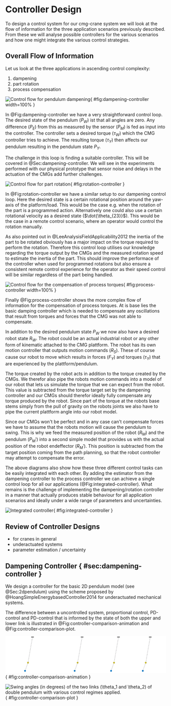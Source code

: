 
# Controller Design

To design a control system for our cmg-crane system we will look at the flow of information for the three application scenarios previously described.
From these we will analyse possible controllers for the various scenarios and how one might integrate the various control strategies.

## Overall Flow of Information

Let us look at the three applications in ascending control complexity:

1. dampening
2. part rotation
3. process compensation

![Control flow for pendulum dampening](./figures/dampening-controller.png){ #fig:dampening-controller width=100% }

In @Fig:dampening-controller we have a very straightforward control loop.
The desired state of the pendulum ($P_W$) ist that all angles are zero.
Any difference ($P_E$) from this as measured by the sensor ($P_M$) is fed as input into the controller.
The controller sets a desired torque ($\tau_W$) which the CMG controller tries to achieve.
The resulting torque ($\tau_Y$) then affects our pendulum resulting in the pendulum state $P_Y$.

The challenge in this loop is finding a suitable controller.
This will be covered in @Sec:dampening-controller.
We will see in the experiments performed with our physical prototype that sensor noise and delays in the actuation of the CMGs add further challenges.

![Control flow for part rotation](./figures/rotation-controller.png){ #fig:rotation-controller }

In @Fig:rotation-controller we have a similar setup to our dampening control loop.
Here the desired state is a certain rotational position around the yaw-axis of the platform/load.
This would be the case e.g. when the rotation of the part is a programmed action.
Alternatively one could also use a certain rotational velocity as a desired state ($\dot{\theta_{23}}$).
This would be the case in a remote control scenario, where an operator would control the rotation manually.

As also pointed out in @LeeAnalysisFieldApplicability2012 the inertia of the part to be rotated obviously has a major impact on the torque required to perform the rotation.
Therefore this control loop utilises our knowledge regarding the torque output by the CMGs and the measured rotation speed to estimate the inertia of the part.
This should improve the performace of the controller when used for programmed rotations but also ensure a consistent remote control experience for the operator as their speed control will be similar regardless of the part being handled.

![Control flow for the compensation of process torques](./figures/process-controller.png){ #fig:process-controller width=100% }

Finally @Fig:process-controller shows the more complex flow of information for the compensation of process torques.
At is base lies the basic damping controller which is needed to compensate any oscillations that result from torques and forces that the CMG was not able to compensate.

In addition to the desired pendulum state $P_W$ we now also have a desired robot state $R_W$.
The robot could be an actual industrial robot or any other form of kinematic attached to the CMG plattform.
The robot has its own motion controller that outputs motion commands ($R_S$).
These of course cause our robot to move which results in forces ($F_Y$) and torques ($\tau_Y$) that are experienced by the plattform/pendulum.

The torque created by the robot acts in addition to the torque created by the CMGs.
We therefor also pipe the robots motion commands into a model of our robot that lets us simulate the torque that we can expect from the robot.
This value is subtracted from the torque target set by the dampening controller and our CMGs should therefor ideally fully compensate any torque produced by the robot.
Since part of the torque at the robots base stems simply from the pull of gravity on the robots joints we also have to pipe the current plattform angle into our robot model.

Since our CMGs won't be perfect and in any case can't compensate forces we have to assume that the robots motion will cause the pendulum to swing.
This is why we feed the measured position of the robot ($R_M$) and the pendulum ($P_M'$) into a second simple model that provides us with the actual position of the robot endeffector ($R_M'$).
This position is subtracted from the target position coming from the path planning, so that the robot controller may attempt to compensate the error.

The above diagrams also show how these three different control tasks can be easily integrated with each other.
By adding the estimator from the dampening controller to the process controller we can achieve a single control loop for all our applications (@Fig:integrated-controller).
What remains is the challenge of implementing the dampening/rotation controller in a manner that actually produces stable behaviour for all application scenarios and ideally under a wide range of parameters and uncertainties.

![Integrated controller](./figures/integrated-controller.png){ #fig:integrated-controller }

## Review of Controller Designs

- for cranes in general
- underactuated systems
- parameter estimation / uncertainty

## Dampening Controller { #sec:dampening-controller }

We design a controller for the basic 2D pendulum model (see @Sec:2dpendulum) using the scheme proposed by @HoangSimpleEnergybasedController2014 for underactuated mechanical systems.

The difference between a uncontrolled system, proportional control, PD-control and PD-control that is informed by the state of both the upper and lower link is illustrated in @Fig:controller-comparison-animation and @Fig:controller-comparison-plot.

![Comparison of various control regimes for a douple pendulum with a control torque applied to its lower link. From left to right: a) no control torque b) $k_P  = 10$ c) $k_P = 1, k_D = 4$ d) $k_P = 1, k_D = 4, \alpha = 0.5$](./figures/controller-comparison-animation.gif){ #fig:controller-comparison-animation }

![Swing angles (in degrees) of the two links ($\theta_1$ and $\theta_2$) of double pendulum with various control regimes applied.](./figures/controller-comparison-plot.svg){ #fig:controller-comparison-plot }
